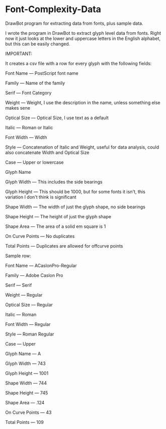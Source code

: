 # Font-Complexity-Data
DrawBot program for extracting data from fonts, plus sample data.

I wrote the program in DrawBot to extract glyph level data from fonts. Right now it just looks at the lower and uppercase letters in the English alphabet, but this can be easily changed. 

IMPORTANT: 

It creates a csv file with a row for every glyph with the following fields:

Font Name	— PostScript font name

Family	  — Name of the family

Serif     — Font Category

Weight	  — Weight, I use the description in the name, unless something else makes sene

Optical Size — Optical Size, I use text as a default

Italic     — Roman or Italic

Font Width — Width 

Style	     — Concatenation of Italic and Weight, useful for data analysis, could also concatenate Width and Optical Size

Case	     — Upper or lowercase

Glyph Name  

Glyph Width  — This includes the side bearings

Glyph Height — This should be 1000, but for some fonts it isn't, this variation
I don't think is significant

Shape Width	 — The width of just the glyph shape, no side bearings

Shape Height —	The height of just the glyph shape

Shape Area   — The area of a solid em square is 1

On Curve Points	— No duplicates

Total Points — Duplicates are allowed for offcurve points

Sample row:

Font Name	— ACaslonPro-Regular

Family	  — Adobe Caslon Pro

Serif     — Serif

Weight	  — Regular

Optical Size — Regular

Italic     — Roman

Font Width — Regular

Style	     — Roman Regular

Case	     — Upper

Glyph Name — A

Glyph Width — 743

Glyph Height — 1001

Shape Width	 — 744

Shape Height — 745

Shape Area	 — .124

On Curve Points	— 43

Total Points — 109
